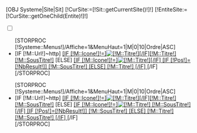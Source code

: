 [OBJ Systeme|Site|Sit]
[!CurSite:=[!Sit::getCurrentSite()!]!]
[!EntiteSite:=[!CurSite::getOneChild(Entite)!]!]

<nav role="navigation" id="topNavigation">
    <label for="burger-top" id="label-top"><span></span></label>
    <input type="checkbox" id="burger-top">
    <ul class="navbar-top2">
        [STORPROC [!Systeme::Menus!]/Affiche=1&MenuHaut=1|M|0|10|Ordre|ASC]
        <li >
            [IF [!M::Url!]~http]
            <a href="[!M::Url!]" target="_blank" class="[IF [!Systeme::CurrentMenu::Url!]=[!M::Url!]] active [/IF] [!M::Url!]"  >[IF [!M::Icone!]!=]<img src="/[!M::Icone!]" alt="[!M::Titre!]" title="[!M::Titre!]" />[/IF][!M::Titre!] [!M::SousTitre!]</a>
            [ELSE]
            <a href="/[!M::Url!]" class="[IF [!Systeme::CurrentMenu::Url!]=[!M::Url!]] active [/IF] [!M::Url!] " [IF [!Pos!]=[!NbResult!]]style="background-color:[!EntiteSite::CodeCouleur!];"[/IF] >
                [IF [!M::Icone!]!=]<img src="/[!M::Icone!]" alt="[!M::Titre!]" title="[!M::Titre!]" />[/IF]
                [IF [!Pos!]=[!NbResult!]]
                [!M::SousTitre!]
                [ELSE]
                [!M::Titre!]
                [/IF]
            </a>
            [/IF]
        </li>
        [/STORPROC]
    </ul>
    <ul class="navbar-top">
        [STORPROC [!Systeme::Menus!]/Affiche=1&MenuHaut=1|M|0|10|Ordre|ASC]
        <li >
            [IF [!M::Url!]~http]
            <a href="[!M::Url!]" target="_blank" class="[IF [!Systeme::CurrentMenu::Url!]=[!M::Url!]] active [/IF] [!M::Url!]"  >[IF [!M::Icone!]!=]<img src="/[!M::Icone!]" alt="[!M::Titre!]" title="[!M::Titre!]" />[/IF][!M::Titre!] [!M::SousTitre!]</a>
            [ELSE]
            <a href="/[!M::Url!]" class="[IF [!Systeme::CurrentMenu::Url!]=[!M::Url!]] active [/IF] [!M::Url!] " [IF [!Pos!]=[!NbResult!]]style="background-color:[!EntiteSite::CodeCouleur!];"[/IF] >
                [IF [!M::Icone!]!=]<img src="/[!M::Icone!]" alt="[!M::Titre!] [!M::SousTitre!]" title="[!M::Titre!] [!M::SousTitre!]" />[/IF]
                [IF [!Pos!]=[!NbResult!]]
                [!M::SousTitre!]
                [ELSE]
                [!M::Titre!] [!M::SousTitre!]
                [/IF]
            </a>
            [/IF]
        </li>
        [/STORPROC]
    </ul>
</nav>
